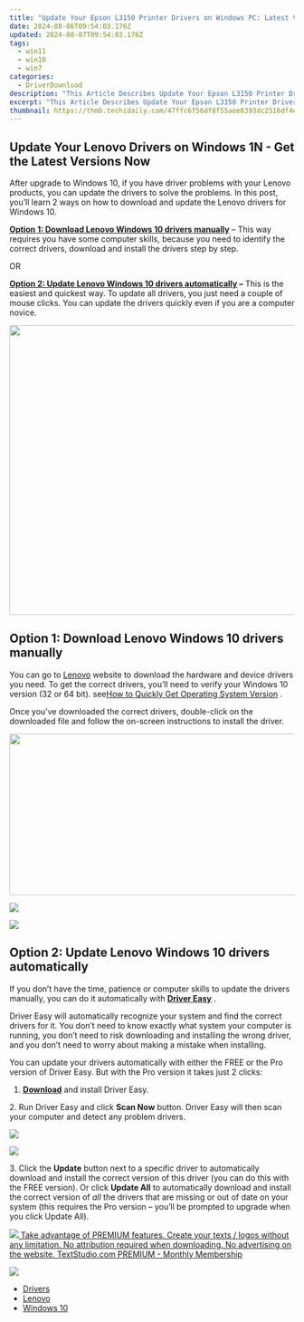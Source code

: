 ```yaml
---
title: "Update Your Epson L3150 Printer Drivers on Windows PC: Latest Version Available Now!"
date: 2024-08-06T09:54:03.176Z
updated: 2024-08-07T09:54:03.176Z
tags:
  - win11
  - win10
  - win7
categories:
  - DriverDownload
description: "This Article Describes Update Your Epson L3150 Printer Drivers on Windows PC: Latest Version Available Now!"
excerpt: "This Article Describes Update Your Epson L3150 Printer Drivers on Windows PC: Latest Version Available Now!"
thumbnail: https://thmb.techidaily.com/47ffc6f56df8f55aee8393dc2516df4e9eefe4f14b61216a4ad108eecf8f871a.png
---
```


## Update Your Lenovo Drivers on Windows 1N - Get the Latest Versions Now

After upgrade to Windows 10, if you have driver problems with your Lenovo products, you can update the drivers to solve the problems. In this post, you’ll learn 2 ways on how to download and update the Lenovo drivers for Windows 10.

 **[Option 1: Download Lenovo Windows 10 drivers manually](https://tools.techidaily.com/drivereasy/download/)**  – This way requires you have some computer skills, because you need to identify the correct drivers, download and install the drivers step by step.

OR

**[Option 2: Update Lenovo Windows 10 drivers automatically](https://tools.techidaily.com/drivereasy/download/) –** This is the easiest and quickest way. To update all drivers, you just need a couple of mouse clicks. You can update the drivers quickly even if you are a computer novice.

<!-- affiliate ads begin -->
<a href="https://ephamedtechinc.pxf.io/c/5597632/2095369/26400" target="_top" id="2095369"><img src="//a.impactradius-go.com/display-ad/26400-2095369" border="0" alt="" width="1024" height="512"/></a><img height="0" width="0" src="https://imp.pxf.io/i/5597632/2095369/26400" style="position:absolute;visibility:hidden;" border="0" />
<!-- affiliate ads end -->
## Option 1: Download Lenovo Windows 10 drivers manually

 You can go to [Lenovo](https://shop-links.co/link/?exclusive=1&publisher_slug=itechdaily19598&url=http%3A%2F%2Fwww.lenovo.com) website to download the hardware and device drivers you need. To get the correct drivers, you’ll need to verify your Windows 10 version (32 or 64 bit). see[How to Quickly Get Operating System Version](https://tools.techidaily.com/drivereasy/download/) .  

 Once you’ve downloaded the correct drivers, double-click on the downloaded file and follow the on-screen instructions to install the driver.

<!-- affiliate ads begin -->
<a href="https://cowinaudio.pxf.io/c/5597632/1116855/13794" target="_top" id="1116855"><img src="//a.impactradius-go.com/display-ad/13794-1116855" border="0" alt="" width="767" height="285"/></a><img height="0" width="0" src="https://imp.pxf.io/i/5597632/1116855/13794" style="position:absolute;visibility:hidden;" border="0" />
<!-- affiliate ads end -->
![](https://images.drivereasy.com/wp-content/uploads/2017/04/img_58f8745d9ac4d.jpg)

<!-- affiliate ads begin -->
<a href="https://secure.2checkout.com/order/checkout.php?PRODS=4621764&QTY=1&AFFILIATE=108875&CART=1"><img src="https://www.x-mirage.com/x-mirage/img/page-home.jpg" border="0"></a>
<!-- affiliate ads end -->
## **Option 2: Update Lenovo Windows 10 drivers automatically**

 If you don’t have the time, patience or computer skills to update the drivers manually, you can do it automatically with **[Driver Easy](https://tools.techidaily.com/drivereasy/download/)**  .

 Driver Easy will automatically recognize your system and find the correct drivers for it. You don’t need to know exactly what system your computer is running, you don’t need to risk downloading and installing the wrong driver, and you don’t need to worry about making a mistake when installing.

 You can update your drivers automatically with either the FREE or the Pro version of Driver Easy. But with the Pro version it takes just 2 clicks:

 1. **[Download](https://tools.techidaily.com/drivereasy/download/)**   and install Driver Easy.

 2\. Run Driver Easy and click **Scan Now**   button. Driver Easy will then scan your computer and detect any problem drivers.

<!-- affiliate ads begin -->
<a href="https://secure.2checkout.com/order/checkout.php?PRODS=35038891&QTY=1&AFFILIATE=108875&CART=1"><img src="https://www.dupinout.com/wp-content/uploads/2021/12/DupInOut-New-Duplicate-Scan-Tab.png" border="0"></a>
<!-- affiliate ads end -->
![](https://images.drivereasy.com/wp-content/uploads/2017/07/img_59799cca3859b.png)

 3\. Click the **Update** button next to a specific driver to automatically download and install the correct version of this driver (you can do this with the FREE version). Or click **Update All**  to automatically download and install the correct version of _all_   the drivers that are missing or out of date on your system (this requires the Pro version – you’ll be prompted to upgrade when you click Update All).

<!-- affiliate ads begin -->
<a href="https://secure.textstudio.com/order/checkout.php?PRODS=35633281&QTY=1&AFFILIATE=108875&CART=1"> <img src="https://secure.avangate.com/images/merchant/d6eb8222c9718486bdabce8b897380f7/products/2_premium-icon.png" border="0"> Take advantage of PREMIUM features. 
Create your texts / logos without any limitation. 
No attribution required when downloading. 
No advertising on the website. 
 TextStudio.com  PREMIUM - Monthly Membership</a>
<!-- affiliate ads end -->
![](https://images.drivereasy.com/wp-content/uploads/2017/07/img_59799cd709647.jpg)

* [Drivers](https://tools.techidaily.com/drivereasy/download/)
* [Lenovo](https://tools.techidaily.com/drivereasy/download/)
* [Windows 10](https://tools.techidaily.com/drivereasy/download/)

<ins class="adsbygoogle"
     style="display:block"
     data-ad-format="autorelaxed"
     data-ad-client="ca-pub-7571918770474297"
     data-ad-slot="1223367746"></ins>



<ins class="adsbygoogle"
     style="display:block"
     data-ad-client="ca-pub-7571918770474297"
     data-ad-slot="8358498916"
     data-ad-format="auto"
     data-full-width-responsive="true"></ins>

